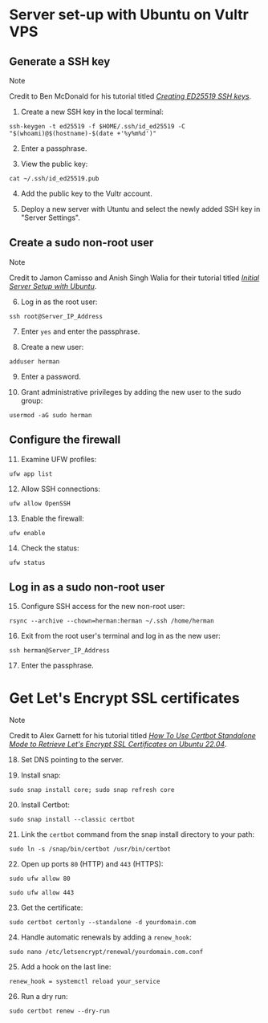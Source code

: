 # Server set-up with Ubuntu on Vultr VPS

## Generate a SSH key

> [!NOTE]
> Credit to Ben McDonald for his tutorial titled [*Creating ED25519 SSH keys*](https://www.mebmc.uk/posts/creating_ed25519_ssh_keys).

1. Create a new SSH key in the local terminal:

`ssh-keygen -t ed25519 -f $HOME/.ssh/id_ed25519 -C "$(whoami)@$(hostname)-$(date +'%y%m%d')"`

2. Enter a passphrase.

3. View the public key:

`cat ~/.ssh/id_ed25519.pub`

4. Add the public key to the Vultr account.

5. Deploy a new server with Utuntu and select the newly added SSH key in "Server Settings".

## Create a sudo non-root user

> [!NOTE]
> Credit to Jamon Camisso and Anish Singh Walia for their tutorial titled [*Initial Server Setup with Ubuntu*](https://www.digitalocean.com/community/tutorials/initial-server-setup-with-ubuntu).

6. Log in as the root user:

`ssh root@Server_IP_Address`

7. Enter `yes` and enter the passphrase.

8. Create a new user:

`adduser herman`

9. Enter a password.

10. Grant administrative privileges by adding the new user to the sudo group:

`usermod -aG sudo herman`

## Configure the firewall

11. Examine UFW profiles:

`ufw app list`

12. Allow SSH connections:

`ufw allow OpenSSH`

13. Enable the firewall:

`ufw enable`

14. Check the status:

`ufw status`

## Log in as a sudo non-root user

15. Configure SSH access for the new non-root user:

`rsync --archive --chown=herman:herman ~/.ssh /home/herman`

16. Exit from the root user's terminal and log in as the new user:

`ssh herman@Server_IP_Address`

17. Enter the passphrase.

# Get Let's Encrypt SSL certificates

> [!NOTE]
> Credit to Alex Garnett for his tutorial titled [*How To Use Certbot Standalone Mode to Retrieve Let's Encrypt SSL Certificates on Ubuntu 22.04*](https://www.digitalocean.com/community/tutorials/how-to-use-certbot-standalone-mode-to-retrieve-let-s-encrypt-ssl-certificates-on-ubuntu-22-04).

18. Set DNS pointing to the server.

19. Install snap:

`sudo snap install core; sudo snap refresh core`

20. Install Certbot:

`sudo snap install --classic certbot`

21. Link the `certbot` command from the snap install directory to your path:

`sudo ln -s /snap/bin/certbot /usr/bin/certbot`

22. Open up ports `80` (HTTP) and `443` (HTTPS):

`sudo ufw allow 80`

`sudo ufw allow 443`

23. Get the certificate:

`sudo certbot certonly --standalone -d yourdomain.com`

24. Handle automatic renewals by adding a `renew_hook`:

`sudo nano /etc/letsencrypt/renewal/yourdomain.com.conf`

25. Add a hook on the last line:

```
renew_hook = systemctl reload your_service
```

26. Run a dry run:

`sudo certbot renew --dry-run`
